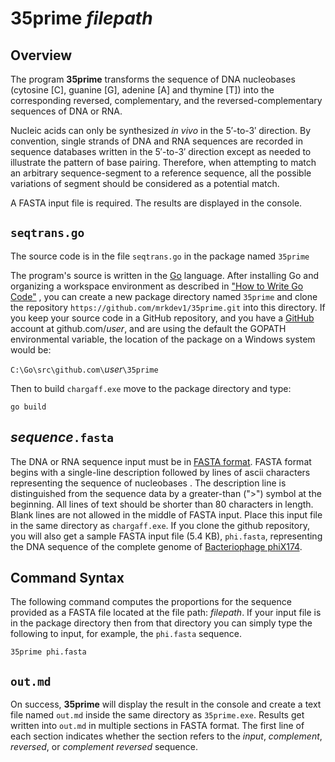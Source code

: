 # 35prime *filepath*

## Overview

The program **35prime** transforms the sequence of DNA nucleobases (cytosine [C], guanine [G], adenine [A] and thymine [T]) into the corresponding reversed, complementary, and the reversed-complementary sequences of DNA or RNA.

Nucleic acids can only be synthesized *in vivo* in the 5′-to-3′ direction. By convention, single strands of DNA and RNA sequences are recorded in sequence databases written in the 5′-to-3′ direction except as needed to illustrate the pattern of base pairing. Therefore, when attempting to match an arbitrary sequence-segment to a reference sequence, all the possible variations of segment should be considered as a potential match.

A FASTA input file is required. The results are displayed in the console.

## `seqtrans.go`

The source code is in the file `seqtrans.go` in the package named `35prime`

The program's source is written in the [Go](https://golang.org/) language. After installing Go and organizing a workspace environment as described in ["How to Write Go Code"](https://golang.org/doc/code.html) , you can create a new package directory named `35prime` and clone the repository `https://github.com/mrkdev1/35prime.git` into this directory. If you keep your source code in a GitHub repository, and you have a [GitHub](https://github.com/) account at github.com/*user*, and are using the default the GOPATH environmental variable, the location of the package on a Windows system would be:

`C:\Go\src\github.com\`*user*`\35prime`

Then to build `chargaff.exe` move to the package directory and type:

`go build`  

## *sequence*`.fasta`

The DNA or RNA sequence input must be in [FASTA format](https://en.wikipedia.org/wiki/FASTA_format). FASTA format begins with a single-line description followed by lines of ascii characters representing the sequence of nucleobases . The description line is distinguished from the sequence data by a greater-than (">") symbol at the beginning. All lines of text should be shorter than 80 characters in length. Blank lines are not allowed in the middle of FASTA input. Place this input file in the same directory as `chargaff.exe`. If you clone the github repository, you will also get a sample FASTA input file (5.4 KB), `phi.fasta`, representing the DNA sequence of the complete genome of [Bacteriophage phiX174](http://pdb101.rcsb.org/motm/2).

## Command Syntax

The following command computes the proportions for the sequence provided as a FASTA file located at the file path: *filepath*. If your input file is in the package directory then from that directory you can simply type the following to input, for example, the `phi.fasta` sequence.   

`35prime phi.fasta`

## `out.md` 

On success, **35prime** will display the result in the console and create a text file named `out.md` inside the same directory as `35prime.exe`. Results get written into `out.md` in multiple sections in FASTA format. The first line of each section indicates whether the section refers to the *input*, *complement*, *reversed*, or *complement reversed* sequence.




